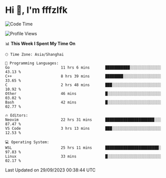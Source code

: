 # Hi 👋, I'm fffzlfk

<!--START_SECTION:waka-->
![Code Time](http://img.shields.io/badge/Code%20Time-462%20hrs%2030%20mins-blue)

![Profile Views](http://img.shields.io/badge/Profile%20Views-0-blue)

📊 **This Week I Spent My Time On** 

```text
🕑︎ Time Zone: Asia/Shanghai

💬 Programming Languages: 
Go                       11 hrs 6 mins       ███████████░░░░░░░░░░░░░░   43.13 % 
C++                      8 hrs 39 mins       ████████░░░░░░░░░░░░░░░░░   33.65 % 
C                        2 hrs 48 mins       ███░░░░░░░░░░░░░░░░░░░░░░   10.92 % 
Other                    46 mins             █░░░░░░░░░░░░░░░░░░░░░░░░   03.02 % 
Bash                     42 mins             █░░░░░░░░░░░░░░░░░░░░░░░░   02.77 % 

🔥 Editors: 
Neovim                   22 hrs 31 mins      ██████████████████████░░░   87.47 % 
VS Code                  3 hrs 13 mins       ███░░░░░░░░░░░░░░░░░░░░░░   12.53 % 

💻 Operating System: 
WSL                      25 hrs 11 mins      ████████████████████████░   97.83 % 
Linux                    33 mins             █░░░░░░░░░░░░░░░░░░░░░░░░   02.17 % 
```


 Last Updated on 29/09/2023 00:38:44 UTC
<!--END_SECTION:waka-->
